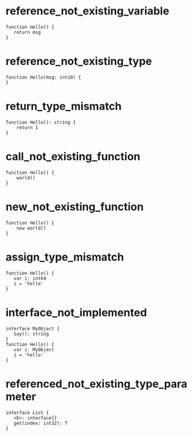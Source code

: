 # reference_not_existing_variable

```dexscript
function Hello() {
   return msg
}
```

# reference_not_existing_type

```dexscript
function Hello(msg: int10) {
}
```

# return_type_mismatch

```dexscript
function Hello(): string {
    return 1
}
```

# call_not_existing_function

```dexscript
function Hello() {
    world()
}
```

# new_not_existing_function

```dexscript
function Hello() {
    new world()
}
```

# assign_type_mismatch

```dexscript
function Hello() {
   var i: int64
   i = 'hello'
}
```

# interface_not_implemented

```dexscript
interface MyObject {
   Say(): string
}
function Hello() {
   var i: MyObject
   i = 'hello'
}
```

# referenced_not_existing_type_parameter

```dexscript
interface List {
   <E>: interface{}
   get(index: int32): T
}
```






